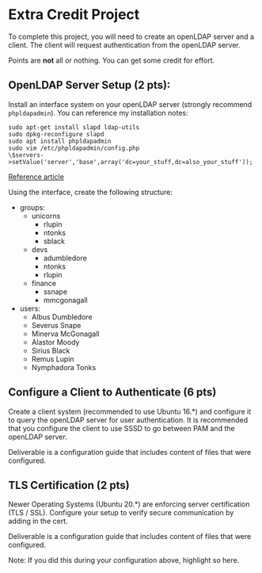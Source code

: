 # Extra Credit Project

To complete this project, you will need to create an openLDAP server and a client. The client will request authentication from the openLDAP server.

Points are **not** all or nothing. You can get some credit for effort.

## OpenLDAP Server Setup (2 pts):

Install an interface system on your openLDAP server (strongly recommend `phpldapadmin`). You can reference my installation notes:

```
sudo apt-get install slapd ldap-utils
sudo dpkg-reconfigure slapd
sudo apt install phpldapadmin
sudo vim /etc/phpldapadmin/config.php
\$servers->setValue('server','base',array('dc=your_stuff,dc=also_your_stuff'));
```

[Reference article](https://www.digitalocean.com/community/tutorials/how-to-install-and-configure-openldap-and-phpldapadmin-on-an-ubuntu-14-04-server)

Using the interface, create the following structure:

- groups:
  - unicorns
    - rlupin
    - ntonks
    - sblack
  - devs
    - adumbledore
    - ntonks
    - rlupin
  - finance
    - ssnape
    - mmcgonagall
- users:
  - Albus Dumbledore
  - Severus Snape
  - Minerva McGonagall
  - Alastor Moody
  - Sirius Black
  - Remus Lupin
  - Nymphadora Tonks

## Configure a Client to Authenticate (6 pts)

Create a client system (recommended to use Ubuntu 16.\*) and configure it to query the openLDAP server for user authentication. It is recommended that you configure the client to use SSSD to go between PAM and the openLDAP server.

Deliverable is a configuration guide that includes content of files that were configured.

## TLS Certification (2 pts)

Newer Operating Systems (Ubuntu 20.\*) are enforcing server certification (TLS / SSL). Configure your setup to verify secure communication by adding in the cert.

Deliverable is a configuration guide that includes content of files that were configured.

Note: If you did this during your configuration above, highlight so here.

